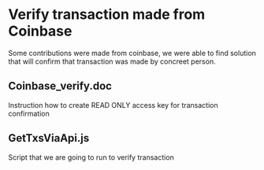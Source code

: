 # Verify transaction made from Coinbase
Some contributions were made from coinbase, we were able to find solution that will confirm that transaction was made by concreet person.

## Coinbase_verify.doc 
Instruction how to create READ ONLY access key for transaction confirmation

## GetTxsViaApi.js
Script that we are going to run to verify transaction
